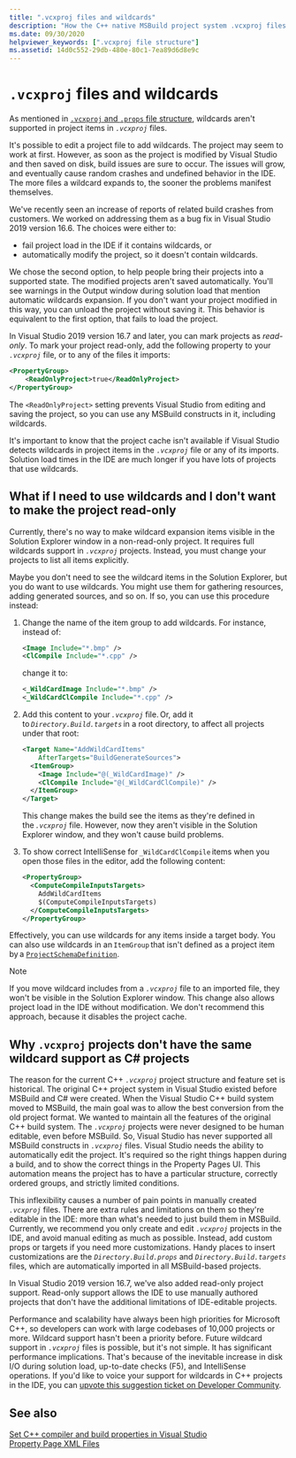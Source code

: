```yaml
---
title: ".vcxproj files and wildcards"
description: "How the C++ native MSBuild project system .vcxproj files handle wildcards."
ms.date: 09/30/2020
helpviewer_keywords: [".vcxproj file structure"]
ms.assetid: 14d0c552-29db-480e-80c1-7ea89d6d8e9c
---
```

# `.vcxproj` files and wildcards

As mentioned in [`.vcxproj` and `.props` file structure](vcxproj-file-structure.md), wildcards aren't supported in project items in *`.vcxproj`* files.

It's possible to edit a project file to add wildcards. The project may seem to work at first. However, as soon as the project is modified by Visual Studio and then saved on disk, build issues are sure to occur. The issues will grow, and eventually cause random crashes and undefined behavior in the IDE. The more files a wildcard expands to, the sooner the problems manifest themselves.

We've recently seen an increase of reports of related build crashes from customers. We worked on addressing them as a bug fix in Visual Studio 2019 version 16.6. The choices were either to:

- fail project load in the IDE if it contains wildcards, or
- automatically modify the project, so it doesn't contain wildcards.

We chose the second option, to help people bring their projects into a supported state. The modified projects aren't saved automatically. You'll see warnings in the Output window during solution load that mention automatic wildcards expansion. If you don't want your project modified in this way, you can unload the project without saving it. This behavior is equivalent to the first option, that fails to load the project.

In Visual Studio 2019 version 16.7 and later, you can mark projects as *read-only*. To mark your project read-only, add the following property to your *`.vcxproj`* file, or to any of the files it imports:

```xml
<PropertyGroup>
    <ReadOnlyProject>true</ReadOnlyProject>
</PropertyGroup>
```

The `<ReadOnlyProject>` setting prevents Visual Studio from editing and saving the project, so you can use any MSBuild constructs in it, including wildcards.

It's important to know that the project cache isn't available if Visual Studio detects wildcards in project items in the *`.vcxproj`* file or any of its imports. Solution load times in the IDE are much longer if you have lots of projects that use wildcards.

## What if I need to use wildcards and I don't want to make the project read-only

Currently, there's no way to make wildcard expansion items visible in the Solution Explorer window in a non-read-only project. It requires full wildcards support in *`.vcxproj`* projects. Instead, you must change your projects to list all items explicitly.

Maybe you don't need to see the wildcard items in the Solution Explorer, but you do want to use wildcards. You might use them for gathering resources, adding generated sources, and so on. If so, you can use this procedure instead:

1. Change the name of the item group to add wildcards. For instance, instead of:

   ```xml
   <Image Include="*.bmp" />
   <ClCompile Include="*.cpp" />
   ```

   change it to:

   ```xml
   <_WildCardImage Include="*.bmp" />
   <_WildCardClCompile Include="*.cpp" />
   ```

1. Add this content to your *`.vcxproj`* file. Or, add it to *`Directory.Build.targets`* in a root directory, to affect all projects under that root:

   ```xml
   <Target Name="AddWildCardItems"
       AfterTargets="BuildGenerateSources">
     <ItemGroup>
       <Image Include="@(_WildCardImage)" />
       <ClCompile Include="@(_WildCardClCompile)" />
     </ItemGroup>
   </Target>
   ```

   This change makes the build see the items as they're defined in the *`.vcxproj`* file. However, now they aren't visible in the Solution Explorer window, and they won't cause build problems.

1. To show correct IntelliSense for `_WildCardClCompile` items when you open those files in the editor, add the following content:

   ```xml
   <PropertyGroup>
     <ComputeCompileInputsTargets>
       AddWildCardItems
       $(ComputeCompileInputsTargets)
     </ComputeCompileInputsTargets>
   </PropertyGroup>
   ```

Effectively, you can use wildcards for any items inside a target body. You can also use wildcards in an `ItemGroup` that isn't defined as a project item by a [`ProjectSchemaDefinition`](https://devblogs.microsoft.com/cppblog/vc-MSBuild-extensibility-example/).

> [!NOTE]
> If you move wildcard includes from a *`.vcxproj`* file to an imported file, they won't be visible in the Solution Explorer window. This change also allows project load in the IDE without modification. We don't recommend this approach, because it disables the project cache.

## Why `.vcxproj` projects don't have the same wildcard support as C# projects

The reason for the current C++ *`.vcxproj`* project structure and feature set is historical. The original C++ project system in Visual Studio existed before MSBuild and C# were created. When the Visual Studio C++ build system moved to MSBuild, the main goal was to allow the best conversion from the old project format. We wanted to maintain all the features of the original C++ build system. The *`.vcxproj`* projects were never designed to be human editable, even before MSBuild. So, Visual Studio has never supported all MSBuild constructs in *`.vcxproj`* files. Visual Studio needs the ability to automatically edit the project. It's required so the right things happen during a build, and to show the correct things in the Property Pages UI. This automation means the project has to have a particular structure, correctly ordered groups, and strictly limited conditions.  

This inflexibility causes a number of pain points in manually created *`.vcxproj`* files. There are extra rules and limitations on them so they're editable in the IDE: more than what's needed to just build them in MSBuild. Currently, we recommend you only create and edit *`.vcxproj`* projects in the IDE, and avoid manual editing as much as possible. Instead, add custom props or targets if you need more customizations. Handy places to insert customizations are the *`Directory.Build.props`* and *`Directory.Build.targets`* files, which are automatically imported in all MSBuild-based projects.

In Visual Studio 2019 version 16.7, we've also added read-only project support. Read-only support allows the IDE to use manually authored projects that don't have the additional limitations of IDE-editable projects.

Performance and scalability have always been high priorities for Microsoft C++, so developers can work with large codebases of 10,000 projects or more. Wildcard support hasn't been a priority before. Future wildcard support in *`.vcxproj`* files is possible, but it's not simple. It has significant performance implications. That's because of the inevitable increase in disk I/O during solution load, up-to-date checks (F5), and IntelliSense operations. If you'd like to voice your support for wildcards in C++ projects in the IDE, you can [upvote this suggestion ticket on Developer Community](https://developercommunity.visualstudio.com/idea/1080317/support-globwildcards-first-class-in-visual-studio.html).

## See also

[Set C++ compiler and build properties in Visual Studio](../working-with-project-properties.md)<br/>
[Property Page XML Files](property-page-xml-files.md)
